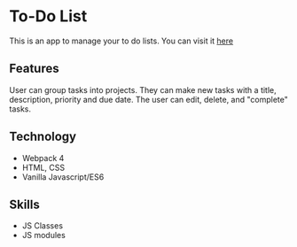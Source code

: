 # To-Do List

This is an app to manage your to do lists. You can visit it [here](https://respeese.github.io/todo/dist/index.html)

## Features
User can group tasks into projects. They can make new tasks with a title, description, priority and due date. The user can edit, delete, and "complete" tasks.

## Technology
- Webpack 4
- HTML, CSS
- Vanilla Javascript/ES6

## Skills
- JS Classes
- JS modules
